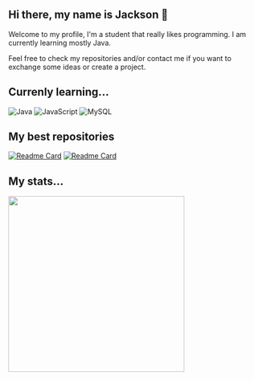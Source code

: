 ## Hi there, my name is Jackson 👋

Welcome to my profile, I'm a student that really likes programming. I am currently learning mostly Java.

Feel free to check my repositories and/or contact me if you want to exchange some ideas or create a project.


## Currenly learning...
![Java](https://img.shields.io/badge/Java-17-blue?style=for-the-badge&logo=openjdk&logoColor=white)
![JavaScript](https://img.shields.io/badge/JavaScript-ES6-yellow?style=for-the-badge&logo=javascript&logoColor=black)
![MySQL](https://img.shields.io/badge/MySQL-8.0-blue?style=for-the-badge&logo=mysql&logoColor=white)


## My best repositories
[![Readme Card](https://github-readme-stats.vercel.app/api/pin/?username=jamarten291&repo=javascript-stuff&theme=tokyonight)](https://github.com/jamarten291/javascript-stuff)
[![Readme Card](https://github-readme-stats.vercel.app/api/pin/?username=jamarten291&repo=1-dam-java-projects&theme=tokyonight)](https://github.com/jamarten291/1-dam-java-projects)


## My stats...
<a href="https://github.com/anuraghazra/convoychat">
  <img height=350 align="center" src="https://github-readme-stats.vercel.app/api/top-langs/?username=jamarten291&size_weight=0.5&count_weight=0.5&layout=pie&theme=radical" />
</a>

<!--
**jamarten291/jamarten291** is a ✨ _special_ ✨ repository because its `README.md` (this file) appears on your GitHub profile.

Here are some ideas to get you started:

- 🔭 I’m currently working on ...
- 🌱 I’m currently learning ...
- 👯 I’m looking to collaborate on ...
- 🤔 I’m looking for help with ...
- 💬 Ask me about ...
- 📫 How to reach me: ...
- 😄 Pronouns: ...
- ⚡ Fun fact: ...
-->
